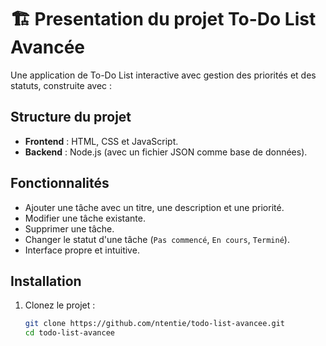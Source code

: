 #  🏗️ Presentation du projet To-Do List Avancée

Une application de To-Do List interactive avec gestion des priorités et des statuts, construite avec :

## Structure du projet
- **Frontend** : HTML, CSS et JavaScript.
- **Backend** : Node.js (avec un fichier JSON comme base de données).

## Fonctionnalités

- Ajouter une tâche avec un titre, une description et une priorité.
- Modifier une tâche existante.
- Supprimer une tâche.
- Changer le statut d'une tâche (`Pas commencé`, `En cours`, `Terminé`).
- Interface propre et intuitive.

## Installation

1. Clonez le projet :
   ```bash
   git clone https://github.com/ntentie/todo-list-avancee.git
   cd todo-list-avancee
